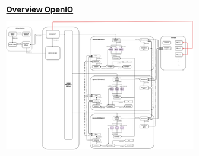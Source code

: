 ## **[Overview OpenIO](https://github.com/rinnerr/camera-docs/blob/master/docs/images/OPENIO.jpg)**

![](https://github.com/rinnerr/camera-docs/blob/master/docs/images/OPENIO.jpg)
